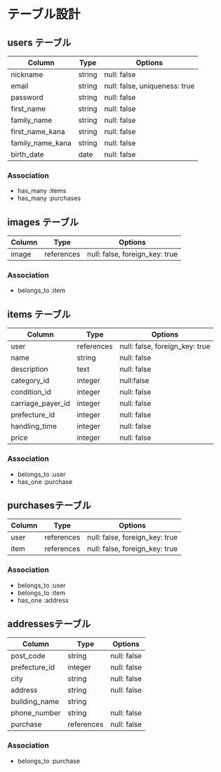 # テーブル設計

## users テーブル

| Column           | Type   | Options                       | 
| ---------------- | ------ | ----------------------------- |
| nickname         | string | null: false                   |
| email            | string | null: false, uniqueness: true |
| password         | string | null: false                   |
| first_name       | string | null: false                   |
| family_name      | string | null: false                   |
| first_name_kana  | string | null: false                   |
| family_name_kana | string | null: false                   |
| birth_date       | date   | null: false                   |

### Association
- has_many :items
- has_many :purchases

## images テーブル
| Column | Type       | Options                        | 
| ------ | ---------- | ------------------------------ | 
| image  | references |null: false, foreign_key: true  |

### Association        
- belongs_to :item

## items テーブル
| Column            | Type       | Options                        | 
| ----------------- | ---------- | ------------------------------ | 
| user              | references | null: false, foreign_key: true |
| name              | string     | null: false                    |
| description       | text       | null: false                    |
| category_id       | integer    | null:false                     |
| condition_id      | integer    | null: false                    |
| carriage_payer_id | integer    | null: false                    |
| prefecture_id     | integer    | null: false                    |
| handling_time     | integer    | null: false                    |
| price             | integer    | null: false                    |

### Association
- belongs_to :user
- has_one :purchase


## purchasesテーブル
| Column | Type       | Options                        | 
| ------ | ---------- | ------------------------------ |
| user   | references | null: false, foreign_key: true |
| item   | references | null: false, foreign_key: true |

### Association
- belongs_to :user
- belongs_to :item
- has_one :address


## addressesテーブル
| Column        | Type       | Options                        | 
| ------------- | ---------- | ------------------------------ |
| post_code     | string     | null: false                    |
| prefecture_id | integer    | null: false                    |
| city          | string     | null: false                    |
| address       | string     | null: false                    |
| building_name | string     |                                |
| phone_number  | string     | null: false                    |
| purchase      | references | null: false                    |

### Association
- belongs_to :purchase